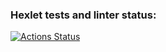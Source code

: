 ### Hexlet tests and linter status:
[![Actions Status](https://github.com/AnastasiyaBobko/python-project-49/workflows/hexlet-check/badge.svg)](https://github.com/AnastasiyaBobko/python-project-49/actions)